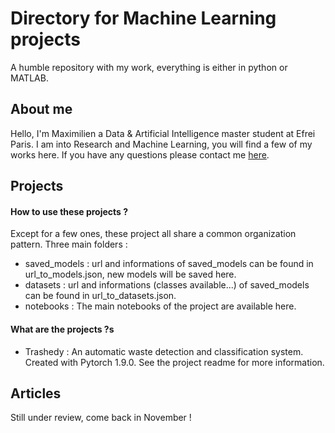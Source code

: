 # Directory for Machine Learning projects

A humble repository with my work, everything is either in python or MATLAB. 

## About me
Hello, I'm Maximilien a Data & Artificial Intelligence master student at Efrei Paris. I am into Research and Machine Learning, you will find a few of my works here. If you have any questions please contact me [here](https://www.linkedin.com/in/maximilien-dufau/).

## Projects
#### How to use these projects ?
Except for a few ones, these project all share a common organization pattern.
Three main folders :
* saved_models : url and informations of saved_models can be found in url_to_models.json, new models will be saved here.
* datasets : url and informations (classes available...) of saved_models can be found in url_to_datasets.json.
* notebooks : The main notebooks of the project are available here.

#### What are the projects ?s
- Trashedy : An automatic waste detection and classification system. Created with Pytorch 1.9.0. See the project readme for more information.

## Articles
Still under review, come back in November !